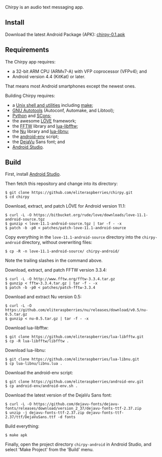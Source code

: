 Chirpy is an audio text messaging app.


## Install

Download the latest Android Package (APK):
[chirpy-0.1.apk](https://github.com/eliteraspberries/chirpy/releases/tag/v0.1)


## Requirements

The Chirpy app requires:

  - a 32-bit ARM CPU (ARMv7-A) with VFP coprocessor (VFPv4); and
  - Android version 4.4 (KitKat) or later.

That means most Android smartphones except the newest ones.

Building Chirpy requires:

  - a [Unix shell and utilities][unix] including [make][];
  - [GNU Autotools][autotools] (Autoconf, Automake, and Libtool);
  - [Python][] and [SCons][];
  - the awesome [LÖVE][] framework;
  - the [FFTW][] library and [lua-libfftw][];
  - the [Nu][] library and [lua-libnu][];
  - the [android-env][] script;
  - the [DejaVu][] Sans font; and
  - [Android Studio][].


## Build

First, install [Android Studio][].

Then fetch this repository and change into its directory:

    $ git clone https://github.com/eliteraspberries/chirpy.git
    $ cd chirpy

Download, extract, and patch LÖVE for Android version 11.1:

    $ curl -L -O https://bitbucket.org/rude/love/downloads/love-11.1-android-source.tgz
    $ gunzip < love-11.1-android-source.tgz | tar -f - -x
    $ patch -b -p0 < patches/patch-love-11.1-android-source

Copy everything in the `love-11.1-android-source` directory into the
`chirpy-android` directory, without overwriting files:

    $ cp -R -n love-11.1-android-source/ chirpy-android/

Note the trailing slashes in the command above.

Download, extract, and patch FFTW version 3.3.4:

    $ curl -L -O http://www.fftw.org/fftw-3.3.4.tar.gz
    $ gunzip < fftw-3.3.4.tar.gz | tar -f - -x
    $ patch -b -p0 < patches/patch-fftw-3.3.4

Download and extract Nu version 0.5:

    $ curl -L -O https://github.com/eliteraspberries/nu/releases/download/v0.5/nu-0.5.tar.gz
    $ gunzip < nu-0.5.tar.gz | tar -f - -x

Download lua-libfftw:

    $ git clone https://github.com/eliteraspberries/lua-libfftw.git
    $ cp -R lua-libfftw/libfftw .

Download lua-libnu:

    $ git clone https://github.com/eliteraspberries/lua-libnu.git
    $ cp lua-libnu/libnu.lua .

Download the android-env script:

    $ git clone https://github.com/eliteraspberries/android-env.git
    $ cp android-env/android-env.sh .

Download the latest version of the DejaVu Sans font:

    $ curl -L -O https://github.com/dejavu-fonts/dejavu-fonts/releases/download/version_2_37/dejavu-fonts-ttf-2.37.zip
    $ unzip -j dejavu-fonts-ttf-2.37.zip dejavu-fonts-ttf-2.37/ttf/DejaVuSans.ttf -d fonts

Build everything:

    $ make apk

Finally, open the project directory `chirpy-android` in Android Studio,
and select 'Make Project' from the 'Build' menu.


[Android Studio]: <https://developer.android.com/studio/>
[DejaVu]: <https://dejavu-fonts.github.io/>
[FFTW]: <http://www.fftw.org/>
[LÖVE]: <https://love2d.org/>
[Nu]: <https://github.com/eliteraspberries/nu>
[Python]: <https://www.python.org/>
[SCons]: <https://scons.org/>
[android-env]: <https://github.com/eliteraspberries/android-env>
[autotools]: <https://www.gnu.org/software/automake/>
[lua-libfftw]: <https://github.com/eliteraspberries/lua-libfftw>
[lua-libnu]: <https://github.com/eliteraspberries/lua-libnu>
[make]: <http://pubs.opengroup.org/onlinepubs/9699919799/utilities/make.html>
[unix]: <http://pubs.opengroup.org/onlinepubs/9699919799/utilities/contents.html>
